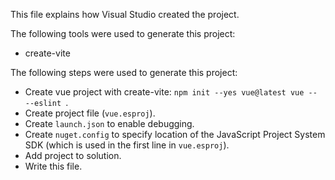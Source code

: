 This file explains how Visual Studio created the project.

The following tools were used to generate this project:
- create-vite

The following steps were used to generate this project:
- Create vue project with create-vite: `npm init --yes vue@latest vue -- --eslint `.
- Create project file (`vue.esproj`).
- Create `launch.json` to enable debugging.
- Create `nuget.config` to specify location of the JavaScript Project System SDK (which is used in the first line in `vue.esproj`).
- Add project to solution.
- Write this file.
